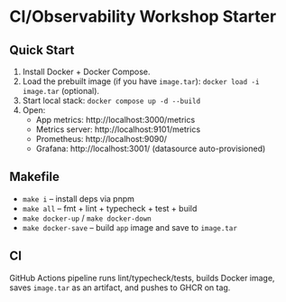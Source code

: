 # CI/Observability Workshop Starter

## Quick Start
1. Install Docker + Docker Compose.
2. Load the prebuilt image (if you have `image.tar`): `docker load -i image.tar` (optional).
3. Start local stack: `docker compose up -d --build`
4. Open:
   - App metrics: http://localhost:3000/metrics
   - Metrics server: http://localhost:9101/metrics
   - Prometheus: http://localhost:9090/
   - Grafana: http://localhost:3001/ (datasource auto-provisioned)

## Makefile
- `make i` – install deps via pnpm
- `make all` – fmt + lint + typecheck + test + build
- `make docker-up` / `make docker-down`
- `make docker-save` – build `app` image and save to `image.tar`

## CI
GitHub Actions pipeline runs lint/typecheck/tests, builds Docker image, saves `image.tar` as an artifact, and pushes to GHCR on tag.
